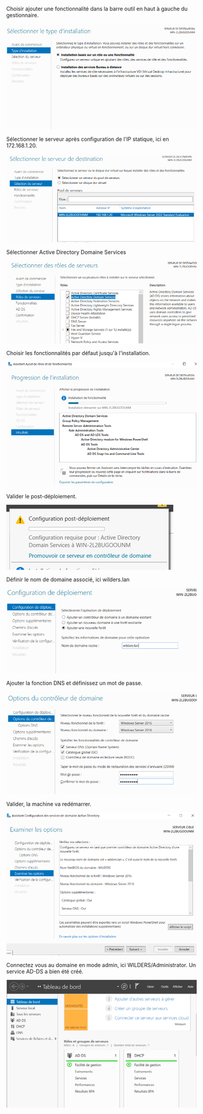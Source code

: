 Choisir ajouter une fonctionnalité dans la barre outil en haut à gauche du gestionnaire.  

![AD](./ADDS/ADDS1.png)  

Sélectionner le serveur après configuration de l'IP statique, ici en 172.168.1.20.  

![AD](./ADDS/ADDS2.png)  

Sélectionner Active Directory Domaine Services   

![AD](./ADDS/ADDS3.png)  

Choisir les fonctionnalités par défaut jusqu'à l'installation.  

![AD](./ADDS/ADDS4.png)  

Valider le post-déploiement.  

![AD](./ADDS/ADDS5.png)  

Définir le nom de domaine associé, ici wilders.lan  

![AD](./ADDS/ADDS6.png)  

Ajouter la fonction DNS et définissez un mot de passe.  

![AD](./ADDS/ADDS7.png)  

Valider, la machine va redémarrer.  

![AD](./ADDS/ADDS8.png)  

Connectez vous au domaine en mode admin, ici WILDERS/Administrator. Un service AD-DS a bien été créé.  

![AD](./ADDS/ADDS9.png)  

